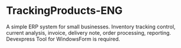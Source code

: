 # TrackingProducts-ENG
A simple ERP system for small businesses. Inventory tracking control, current analysis, invoice, delivery note, order processing, reporting.
Devexpress Tool for WindowsForm is required.

